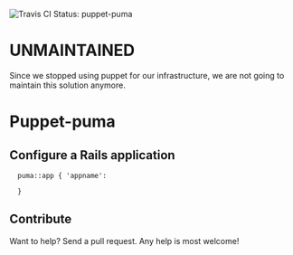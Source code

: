 ![Travis CI Status: puppet-puma](https://travis-ci.org/velaluqa/puppet-puma.svg)

# UNMAINTAINED

Since we stopped using puppet for our infrastructure, we are not going to 
maintain this solution anymore.

# Puppet-puma

## Configure a Rails application

```
  puma::app { 'appname':

  }
```

## Contribute

Want to help? Send a pull request. Any help is most welcome!
